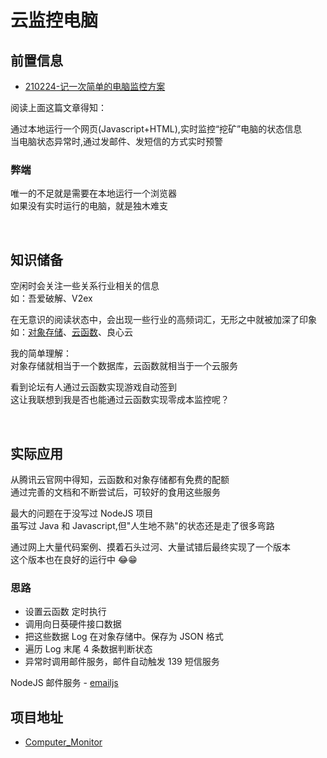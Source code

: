 # 云监控电脑

## 前置信息

- [210224-记一次简单的电脑监控方案](https://hz-cool.github.io/Notes/%E5%A5%87%E6%80%9D%E5%A6%99%E6%83%B3/210224-%E8%AE%B0%E4%B8%80%E6%AC%A1%E7%AE%80%E5%8D%95%E7%9A%84%E7%94%B5%E8%84%91%E7%9B%91%E6%8E%A7%E6%96%B9%E6%A1%88)

阅读上面这篇文章得知：

通过本地运行一个网页(Javascript+HTML),实时监控“挖矿”电脑的状态信息
<br>
当电脑状态异常时,通过发邮件、发短信的方式实时预警

### 弊端

唯一的不足就是需要在本地运行一个浏览器
<br>
如果没有实时运行的电脑，就是独木难支

<br>

## 知识储备

空闲时会关注一些关系行业相关的信息
<br>
如：吾爱破解、V2ex

在无意识的阅读状态中，会出现一些行业的高频词汇，无形之中就被加深了印象
<br>
如：[对象存储](https://cloud.tencent.com/document/product/436)、[云函数](https://cloud.tencent.com/document/product/583)、良心云

我的简单理解：
<br>
对象存储就相当于一个数据库，云函数就相当于一个云服务

看到论坛有人通过云函数实现游戏自动签到
<br>
这让我联想到我是否也能通过云函数实现零成本监控呢？

<br>

## 实际应用

从腾讯云官网中得知，云函数和对象存储都有免费的配额
<br>
通过完善的文档和不断尝试后，可较好的食用这些服务

最大的问题在于没写过 NodeJS 项目
<br>
虽写过 Java 和 Javascript,但"人生地不熟"的状态还是走了很多弯路

通过网上大量代码案例、摸着石头过河、大量试错后最终实现了一个版本
<br>
这个版本也在良好的运行中 😂😁

### 思路

- 设置云函数 定时执行
- 调用向日葵硬件接口数据
- 把这些数据 Log 在对象存储中。保存为 JSON 格式
- 遍历 Log 末尾 4 条数据判断状态
- 异常时调用邮件服务，邮件自动触发 139 短信服务

NodeJS 邮件服务 - [emailjs](https://www.npmjs.com/package/emailjs)

## 项目地址

- [Computer_Monitor](https://github.com/Hz-Cool/Computer_Monitor)
